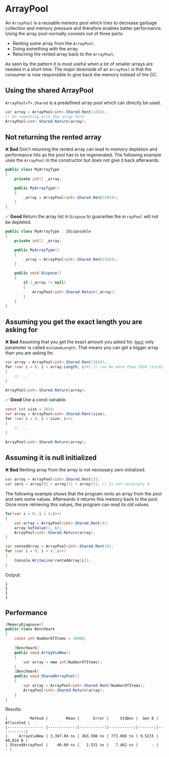 # ArrayPool
An `ArrayPool` is a reusable memory pool which tries to decrease garbage collection and memory pressure and therefore enables better performance. Using the array pool normally consists out of three parts:

 * Renting some array from the `ArrayPool`.
 * Doing something with the array.
 * Returning the rented array back to the `ArrayPool`.

As seen by the pattern it is most useful when a lot of smaller arrays are needed in a short time. The major downside of an `ArrayPool` is that the consumer is now responsible to give back the memory instead of the GC.

## Using the shared ArrayPool
`ArrayPool<T>.Shared` is a predefined array pool which can directly be used.

```csharp
var array = ArrayPool<int>.Shared.Rent(1024);
// Do something with the array here
ArrayPool<int>.Shared.Return(array);
```

## Not returning the rented array
❌ **Bad** Don't returning the rented array can lead to memory depletion and performance hits as the pool has to be regenerated. The following example uses the `ArrayPool` in the constructor but does not give it back afterwards.
```csharp
public class MyArrayType
{
    private int[] _array;

    public MyArrayType()
    {
        _array = ArrayPool<int>.Shared.Rent(1024);
    }
}
```

✅ **Good** Return the array list in `Dispose` to guarantee the `ArrayPool` will not be depleted.
```csharp
public class MyArrayType : IDisposable
{
    private int[] _array;

    public MyArrayType()
    {
        _array = ArrayPool<int>.Shared.Rent(1024);
    }

    public void Dispose()
    {
        if (_array != null)
        {
            ArrayPool<int>.Shared.Return(_array);
        }
    }
}
```

## Assuming you get the exact length you are asking for

❌ **Bad** Assuming that you get the exact amount you asked for. [`Rent`](https://docs.microsoft.com/en-us/dotnet/api/system.buffers.arraypool-1.rent?view=net-6.0) only parameter is called `minimumLength`. That means you can get a bigger array than you are asking for.

```csharp
var array = ArrayPool<int>.Shared.Rent(1024);
for (var i = 0; i < array.Length; i++) // can be more than 1024 iterations
{
    // ...
}

ArrayPool<int>.Shared.Return(array);
```

✅ **Good** Use a const variable.
```csharp
const int size = 1024;
var array = ArrayPool<int>.Shared.Rent(size);
for (var i = 0; i < size; i++)
{
    // ...
}

ArrayPool<int>.Shared.Return(array);
```

## Assuming it is null initialized
❌ **Bad** Renting array from the array is not necessary zero initialized.
```csharp
var array = ArrayPool<int>.Shared.Rent(3);
var zero = array[0] + array[1] + array[2]; // Is not necessary 0
```

The following example shows that the program rents an array from the pool and sets some values. Afterwards it returns this memory back to the pool.
Once more retrieving this values, the program can read its old values.
```csharp
for(var i = 0; i < 4;i++)
{
    var array = ArrayPool<int>.Shared.Rent(4);
    array.SetValue(1, i);
    ArrayPool<int>.Shared.Return(array);
}

var rentedArray = ArrayPool<int>.Shared.Rent(8);
for (var i = 0; i < 4; i++)
{
    Console.WriteLine(rentedArray[i]);
}
``` 

Output:
```
1
1
1
1
```

## Performance

```csharp
[MemoryDiagnoser]
public class Benchmark
{
    const int NumberOfItems = 10000;
    
    [Benchmark]
    public void ArrayViaNew()
    {
        var array = new int[NumberOfItems];
    }
    [Benchmark]
    public void SharedArrayPool()
    {
        var array = ArrayPool<int>.Shared.Rent(NumberOfItems);
        ArrayPool<int>.Shared.Return(array);
    }
}
```

Results:
```
|          Method |        Mean |      Error |     StdDev |  Gen 0 | Allocated |
|---------------- |------------:|-----------:|-----------:|-------:|----------:|
|     ArrayViaNew | 3,387.04 ns | 263.598 ns | 773.088 ns | 9.5215 |  40,024 B |
| SharedArrayPool |    40.60 ns |   2.531 ns |   7.462 ns |      - |         - |
```